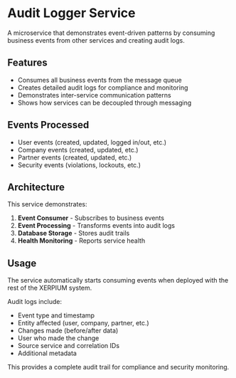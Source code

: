 # Audit Logger Service

A microservice that demonstrates event-driven patterns by consuming business events from other services and creating audit logs.

## Features

- Consumes all business events from the message queue
- Creates detailed audit logs for compliance and monitoring
- Demonstrates inter-service communication patterns
- Shows how services can be decoupled through messaging

## Events Processed

- User events (created, updated, logged in/out, etc.)
- Company events (created, updated, etc.)
- Partner events (created, updated, etc.)
- Security events (violations, lockouts, etc.)

## Architecture

This service demonstrates:
1. **Event Consumer** - Subscribes to business events
2. **Event Processing** - Transforms events into audit logs
3. **Database Storage** - Stores audit trails
4. **Health Monitoring** - Reports service health

## Usage

The service automatically starts consuming events when deployed with the rest of the XERPIUM system.

Audit logs include:
- Event type and timestamp
- Entity affected (user, company, partner, etc.)
- Changes made (before/after data)
- User who made the change
- Source service and correlation IDs
- Additional metadata

This provides a complete audit trail for compliance and security monitoring.